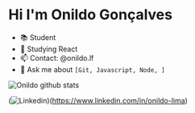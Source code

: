 # Hi I'm Onildo Gonçalves

- 📚 Student
- 🌱 Studying React
- 📫 Contact: @onildo.lf
- 💬 Ask me about `[Git, Javascript, Node, ]`

![Onildo github stats](https://github-readme-stats.vercel.app/api?username=onildol&show_icons=true&theme=radical)

(![Linkedin](https://img.shields.io/badge/-LinkedIn-060606?style=flat&labelColor=0D0D0D&logo=Linkedin&Color=white))(https://www.linkedin.com/in/onildo-lima)
